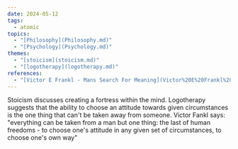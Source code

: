 ```yaml
---  
date: 2024-05-12  
tags:  
  - atomic  
topics:  
  - "[Philosophy](Philosophy.md)"  
  - "[Psychology](Psychology.md)"  
themes:  
  - "[stoicism](stoicism.md)"  
  - "[logotherapy](logotherapy.md)"  
references:  
  - "[Victor E Frankl - Mans Search For Meaning](Victor%20E%20Frankl%20-%20Mans%20Search%20For%20Meaning.md)"  
---  
```

Stoicism discusses creating a fortress within the mind. Logotherapy suggests that the ability to choose an attitude towards given circumstances is the one thing that can't be taken away from someone. Victor Fankl says: "everything can be taken from a man but one thing: the last of human freedoms - to choose one's attitude in any given set of circumstances, to choose one's own way"